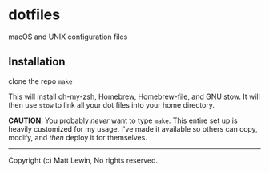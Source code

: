 # dotfiles
macOS and UNIX configuration files

## Installation
clone the repo
`make`

This will install [oh-my-zsh](https://ohmyz.sh), [Homebrew](https://brew.sh), [Homebrew-file](https://homebrew-file.readthedocs.io/en/latest/index.html), and [GNU stow](https://www.gnu.org/software/stow/). It will then use `stow` to link all your dot files into your home directory.

**CAUTION**: You probably *never* want to type `make`. This entire set up is heavily customized for my usage. I've made it available so others can copy, modify, and *then* deploy it for themselves.

---
Copyright (c) Matt Lewin, No rights reserved.

